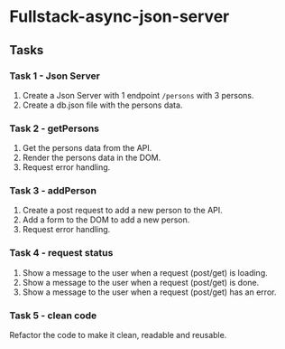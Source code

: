 # Fullstack-async-json-server

## Tasks

### Task 1 - Json Server

1. Create a Json Server with 1 endpoint `/persons` with 3 persons.
2. Create a db.json file with the persons data.

### Task 2 - getPersons

1. Get the persons data from the API.
2. Render the persons data in the DOM.
3. Request error handling.

### Task 3 - addPerson

1. Create a post request to add a new person to the API.
2. Add a form to the DOM to add a new person.
3. Request error handling.

### Task 4 - request status

1. Show a message to the user when a request (post/get) is loading.
2. Show a message to the user when a request (post/get) is done.
3. Show a message to the user when a request (post/get) has an error.

### Task 5 - clean code

Refactor the code to make it clean, readable and reusable.